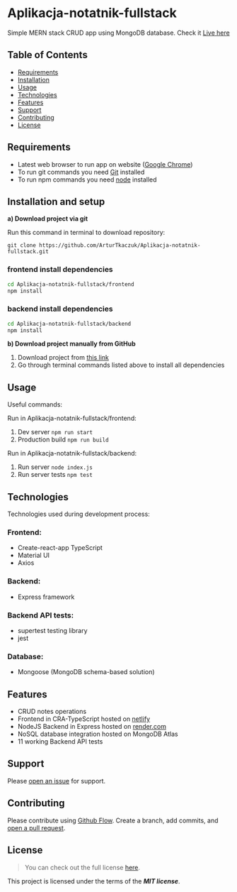 # Aplikacja-notatnik-fullstack

Simple MERN stack CRUD app using MongoDB database. Check it [Live here](https://aplikacja-notatnik-fullstack.netlify.app/)

## Table of Contents

- [Requirements](#requirements)
- [Installation](#installation)
- [Usage](#usage)
- [Technologies](#technologies)
- [Features](#features)
- [Support](#support)
- [Contributing](#contributing)
- [License](#license)

## Requirements

- Latest web browser to run app on website ([Google Chrome](https://www.google.com/intl/en_en/chrome/))
- To run git commands you need [Git](https://git-scm.com/downloads) installed
- To run npm commands you need [node](https://nodejs.org/en/download/) installed

## Installation and setup

**a) Download project via git**

Run this command in terminal to download repository:

`git clone https://github.com/ArturTkaczuk/Aplikacja-notatnik-fullstack.git`

### frontend install dependencies
```sh
cd Aplikacja-notatnik-fullstack/frontend
npm install
```

### backend install dependencies
```sh
cd Aplikacja-notatnik-fullstack/backend
npm install
```

**b) Download project manually from GitHub**

1. Download project from [this link](https://github.com/ArturTkaczuk/Aplikacja-notatnik-fullstack/archive/refs/heads/master.zip)
2. Go through terminal commands listed above to install all dependencies

## Usage

Useful commands:

Run in Aplikacja-notatnik-fullstack/frontend:
1. Dev server `npm run start`
2. Production build `npm run build`

Run in Aplikacja-notatnik-fullstack/backend:
1. Run server `node index.js`
2. Run server tests `npm test`

## Technologies

Technologies used during development process:

### Frontend:
- Create-react-app TypeScript
- Material UI
- Axios

### Backend:
- Express framework

### Backend API tests:
- supertest testing library
- jest

### Database:
- Mongoose (MongoDB schema-based solution)

## Features

- CRUD notes operations
- Frontend in CRA-TypeScript hosted on [netlify](https://aplikacja-notatnik-fullstack.netlify.app/)
- NodeJS Backend in Express hosted on [render.com](https://render.com/)
- NoSQL database integration hosted on MongoDB Atlas
- 11 working Backend API tests

## Support

Please [open an issue](https://github.com/ArturTkaczuk/Aplikacja-notatnik-fullstack/issues) for support.

## Contributing

Please contribute using [Github Flow](https://guides.github.com/introduction/flow/). Create a branch, add commits, and [open a pull request](https://github.com/ArturTkaczuk/Aplikacja-notatnik-fullstack/compare).

## License
>You can check out the full license [here](https://github.com/ArturTkaczuk/Aplikacja-notatnik-fullstack).

This project is licensed under the terms of the ***MIT license***.
